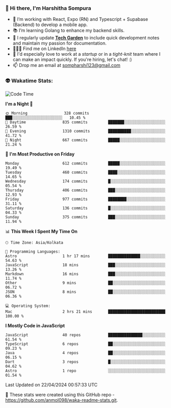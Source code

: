 ### 👋 Hi there, I'm Harshitha Sompura

- 🔧 I’m working with React, Expo (RN) and Typescript + Supabase (Backend) to develop a mobile app.
- 📚 I’m learning Golang to enhance my backend skills.
- 🌾 I regularly update **<u>[Tech Garden](https://tech-garden-hs.vercel.app/)</u>** to include quick development notes and maintain my passion for documentation.
- 👩🏻‍💻 Find me on LinkedIn <u>[here](https://www.linkedin.com/in/harshithasompura/)</u>
- 🐣 I'd especially love to work at a _startup_ or in a _tight-knit_ team where I can make an impact quickly. If you're hiring, let's chat! :)
- 📫 Drop me an email at [sompharshi123@gmail.com](mailto:sompharshi123@gmail.com)

### 👽 Wakatime Stats:
<!--START_SECTION:waka-->
![Code Time](http://img.shields.io/badge/Code%20Time-70%20hrs%2049%20mins-blue)

**I'm a Night 🦉** 

```text
🌞 Morning                328 commits         ███░░░░░░░░░░░░░░░░░░░░░░   10.45 % 
🌆 Daytime                835 commits         ███████░░░░░░░░░░░░░░░░░░   26.59 % 
🌃 Evening                1310 commits        ██████████░░░░░░░░░░░░░░░   41.72 % 
🌙 Night                  667 commits         █████░░░░░░░░░░░░░░░░░░░░   21.24 % 
```
📅 **I'm Most Productive on Friday** 

```text
Monday                   612 commits         █████░░░░░░░░░░░░░░░░░░░░   19.49 % 
Tuesday                  460 commits         ████░░░░░░░░░░░░░░░░░░░░░   14.65 % 
Wednesday                174 commits         █░░░░░░░░░░░░░░░░░░░░░░░░   05.54 % 
Thursday                 406 commits         ███░░░░░░░░░░░░░░░░░░░░░░   12.93 % 
Friday                   977 commits         ████████░░░░░░░░░░░░░░░░░   31.11 % 
Saturday                 136 commits         █░░░░░░░░░░░░░░░░░░░░░░░░   04.33 % 
Sunday                   375 commits         ███░░░░░░░░░░░░░░░░░░░░░░   11.94 % 
```


📊 **This Week I Spent My Time On** 

```text
🕑︎ Time Zone: Asia/Kolkata

💬 Programming Languages: 
Astro                    1 hr 17 mins        ██████████████░░░░░░░░░░░   54.63 % 
JavaScript               18 mins             ███░░░░░░░░░░░░░░░░░░░░░░   13.26 % 
Markdown                 16 mins             ███░░░░░░░░░░░░░░░░░░░░░░   11.74 % 
Other                    9 mins              ██░░░░░░░░░░░░░░░░░░░░░░░   06.72 % 
JSON                     8 mins              ██░░░░░░░░░░░░░░░░░░░░░░░   06.36 % 

💻 Operating System: 
Mac                      2 hrs 21 mins       █████████████████████████   100.00 % 
```

**I Mostly Code in JavaScript** 

```text
JavaScript               40 repos            ███████████████░░░░░░░░░░   61.54 % 
TypeScript               6 repos             ██░░░░░░░░░░░░░░░░░░░░░░░   09.23 % 
Java                     4 repos             ██░░░░░░░░░░░░░░░░░░░░░░░   06.15 % 
Dart                     3 repos             █░░░░░░░░░░░░░░░░░░░░░░░░   04.62 % 
Astro                    1 repo              ░░░░░░░░░░░░░░░░░░░░░░░░░   01.54 % 
```




 Last Updated on 22/04/2024 00:57:33 UTC
<!--END_SECTION:waka-->

👀 These stats were created using this GitHub repo - https://github.com/anmol098/waka-readme-stats.git. 
